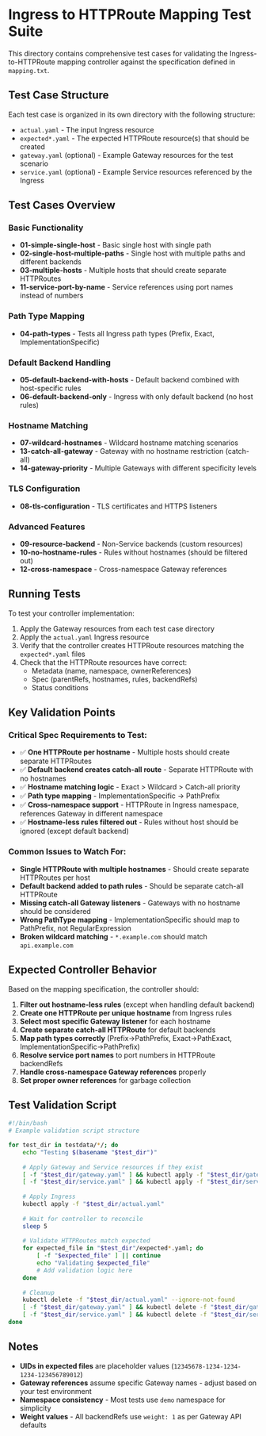 # Ingress to HTTPRoute Mapping Test Suite

This directory contains comprehensive test cases for validating the Ingress-to-HTTPRoute mapping controller against the specification defined in `mapping.txt`.

## Test Case Structure

Each test case is organized in its own directory with the following structure:
- `actual.yaml` - The input Ingress resource
- `expected*.yaml` - The expected HTTPRoute resource(s) that should be created
- `gateway.yaml` (optional) - Example Gateway resources for the test scenario
- `service.yaml` (optional) - Example Service resources referenced by the Ingress

## Test Cases Overview

### Basic Functionality
- **01-simple-single-host** - Basic single host with single path
- **02-single-host-multiple-paths** - Single host with multiple paths and different backends
- **03-multiple-hosts** - Multiple hosts that should create separate HTTPRoutes
- **11-service-port-by-name** - Service references using port names instead of numbers

### Path Type Mapping
- **04-path-types** - Tests all Ingress path types (Prefix, Exact, ImplementationSpecific)

### Default Backend Handling  
- **05-default-backend-with-hosts** - Default backend combined with host-specific rules
- **06-default-backend-only** - Ingress with only default backend (no host rules)

### Hostname Matching
- **07-wildcard-hostnames** - Wildcard hostname matching scenarios
- **13-catch-all-gateway** - Gateway with no hostname restriction (catch-all)
- **14-gateway-priority** - Multiple Gateways with different specificity levels

### TLS Configuration
- **08-tls-configuration** - TLS certificates and HTTPS listeners

### Advanced Features
- **09-resource-backend** - Non-Service backends (custom resources)
- **10-no-hostname-rules** - Rules without hostnames (should be filtered out)
- **12-cross-namespace** - Cross-namespace Gateway references

## Running Tests

To test your controller implementation:

1. Apply the Gateway resources from each test case directory
2. Apply the `actual.yaml` Ingress resource 
3. Verify that the controller creates HTTPRoute resources matching the `expected*.yaml` files
4. Check that the HTTPRoute resources have correct:
   - Metadata (name, namespace, ownerReferences)
   - Spec (parentRefs, hostnames, rules, backendRefs)
   - Status conditions

## Key Validation Points

### Critical Spec Requirements to Test:
- ✅ **One HTTPRoute per hostname** - Multiple hosts should create separate HTTPRoutes
- ✅ **Default backend creates catch-all route** - Separate HTTPRoute with no hostnames
- ✅ **Hostname matching logic** - Exact > Wildcard > Catch-all priority
- ✅ **Path type mapping** - ImplementationSpecific → PathPrefix
- ✅ **Cross-namespace support** - HTTPRoute in Ingress namespace, references Gateway in different namespace
- ✅ **Hostname-less rules filtered out** - Rules without host should be ignored (except default backend)

### Common Issues to Watch For:
- **Single HTTPRoute with multiple hostnames** - Should create separate HTTPRoutes per host
- **Default backend added to path rules** - Should be separate catch-all HTTPRoute
- **Missing catch-all Gateway listeners** - Gateways with no hostname should be considered
- **Wrong PathType mapping** - ImplementationSpecific should map to PathPrefix, not RegularExpression
- **Broken wildcard matching** - `*.example.com` should match `api.example.com`

## Expected Controller Behavior

Based on the mapping specification, the controller should:

1. **Filter out hostname-less rules** (except when handling default backend)
2. **Create one HTTPRoute per unique hostname** from Ingress rules
3. **Select most specific Gateway listener** for each hostname
4. **Create separate catch-all HTTPRoute** for default backends
5. **Map path types correctly** (Prefix→PathPrefix, Exact→PathExact, ImplementationSpecific→PathPrefix)
6. **Resolve service port names** to port numbers in HTTPRoute backendRefs
7. **Handle cross-namespace Gateway references** properly
8. **Set proper owner references** for garbage collection

## Test Validation Script

```bash
#!/bin/bash
# Example validation script structure

for test_dir in testdata/*/; do
    echo "Testing $(basename "$test_dir")"
    
    # Apply Gateway and Service resources if they exist
    [ -f "$test_dir/gateway.yaml" ] && kubectl apply -f "$test_dir/gateway.yaml"
    [ -f "$test_dir/service.yaml" ] && kubectl apply -f "$test_dir/service.yaml"
    
    # Apply Ingress
    kubectl apply -f "$test_dir/actual.yaml"
    
    # Wait for controller to reconcile
    sleep 5
    
    # Validate HTTPRoutes match expected
    for expected_file in "$test_dir"/expected*.yaml; do
        [ -f "$expected_file" ] || continue
        echo "Validating $expected_file"
        # Add validation logic here
    done
    
    # Cleanup
    kubectl delete -f "$test_dir/actual.yaml" --ignore-not-found
    [ -f "$test_dir/gateway.yaml" ] && kubectl delete -f "$test_dir/gateway.yaml" --ignore-not-found
    [ -f "$test_dir/service.yaml" ] && kubectl delete -f "$test_dir/service.yaml" --ignore-not-found
done
```

## Notes

- **UIDs in expected files** are placeholder values (`12345678-1234-1234-1234-123456789012`)
- **Gateway references** assume specific Gateway names - adjust based on your test environment
- **Namespace consistency** - Most tests use `demo` namespace for simplicity
- **Weight values** - All backendRefs use `weight: 1` as per Gateway API defaults